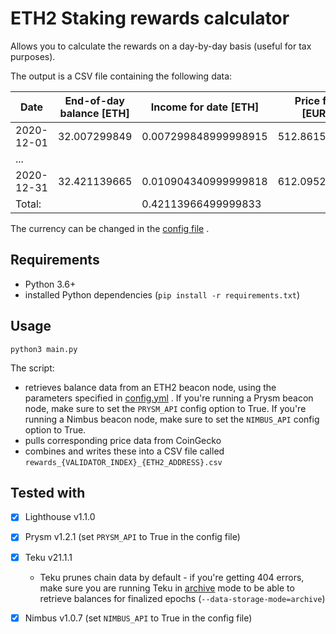 # ETH2 Staking rewards calculator

Allows you to calculate the rewards on a day-by-day basis
(useful for tax purposes).

The output is a CSV file containing the following data:

| Date       | End-of-day balance [ETH] | Income for date [ETH] | Price for date [EUR/ETH] | Income for date [EUR] |
|------------|--------------------------|-----------------------|--------------------------|-----------------------|
| 2020-12-01 | 32.007299849             | 0.007299848999998915  | 512.861535490493         | 3.743811766988183     |
| ...        |                          |                       |                          |                       |
| 2020-12-31 | 32.421139665             | 0.010904340999999818  | 612.095211614956         | 6.67449491191653      |
| Total:     |                          | 0.42113966499999833   |                          | 212.81565225637513    | 

The currency can be changed in the [config file](config.yml) .

## Requirements
- Python 3.6+
- installed Python dependencies (`pip install -r requirements.txt`)

## Usage
`python3 main.py`

The script:

- retrieves balance data from an ETH2 beacon node, using the
 parameters specified in [config.yml](config.yml) .
 If you're running a Prysm beacon node, make sure
 to set the `PRYSM_API` config option to True.
 If you're running a Nimbus beacon node, make sure
 to set the `NIMBUS_API` config option to True.
- pulls corresponding price data from CoinGecko
- combines and writes these into a CSV file called
 `rewards_{VALIDATOR_INDEX}_{ETH2_ADDRESS}.csv`

## Tested with

- [x] Lighthouse v1.1.0
- [x] Prysm v1.2.1 (set `PRYSM_API` to True in the config file)
- [x] Teku v21.1.1
  - Teku prunes chain data by default - if you're getting 404 errors,
  make sure you are running Teku in
  [archive](https://docs.teku.consensys.net/en/latest/Reference/CLI/CLI-Syntax/#data-storage-mode)
  mode to be able to retrieve balances for finalized epochs (`--data-storage-mode=archive`)
- [x] Nimbus v1.0.7 (set `NIMBUS_API` to True in the config file)


